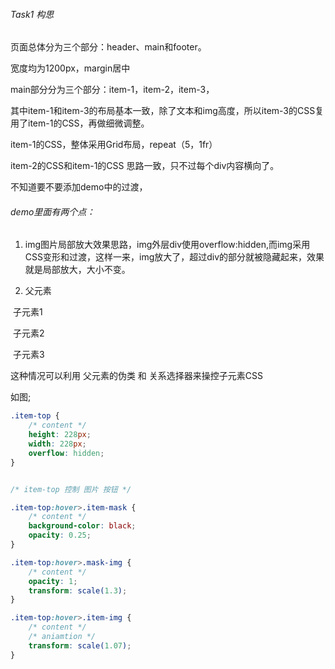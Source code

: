 ###### Task1 构思

页面总体分为三个部分：header、main和footer。

宽度均为1200px，margin居中

main部分分为三个部分：item-1，item-2，item-3，

其中item-1和item-3的布局基本一致，除了文本和img高度，所以item-3的CSS复用了item-1的CSS，再做细微调整。

item-1的CSS，整体采用Grid布局，repeat（5，1fr）



item-2的CSS和item-1的CSS 思路一致，只不过每个div内容横向了。



不知道要不要添加demo中的过渡，

###### demo里面有两个点：

1. img图片局部放大效果思路，img外层div使用overflow:hidden,而img采用CSS变形和过渡，这样一来，img放大了，超过div的部分就被隐藏起来，效果就是局部放大，大小不变。

2.  父元素

   ​	子元素1

   ​	子元素2

   ​	子元素3

   这种情况可以利用 父元素的伪类 和 关系选择器来操控子元素CSS

   如图;

   ```css
   .item-top {
       /* content */
       height: 228px;
       width: 228px;
       overflow: hidden;
   }
   
   
   /* item-top 控制 图片 按钮 */
   
   .item-top:hover>.item-mask {
       /* content */
       background-color: black;
       opacity: 0.25;
   }
   
   .item-top:hover>.mask-img {
       /* content */
       opacity: 1;
       transform: scale(1.3);
   }
   
   .item-top:hover>.item-img {
       /* content */
       /* aniamtion */
       transform: scale(1.07);
   }
   ```

   



